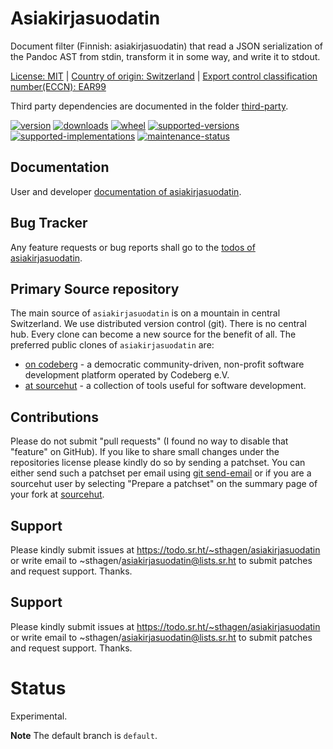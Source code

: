 # Asiakirjasuodatin

Document filter (Finnish: asiakirjasuodatin) that read a JSON serialization of the Pandoc AST from stdin, transform it in some way, and write it to stdout.

[License: MIT](https://git.sr.ht/~sthagen/asiakirjasuodatin/tree/default/item/LICENSE) | 
[Country of origin: Switzerland](https://git.sr.ht/~sthagen/asiakirjasuodatin/tree/default/item/COUNTRY-OF-ORIGIN) | 
[Export control classification number(ECCN): EAR99](https://git.sr.ht/~sthagen/asiakirjasuodatin/tree/default/item/EXPORT-CONTROL-CLASSIFICATION-NUMBER)

Third party dependencies are documented in the folder [third-party](docs/third-party/README.md).

[![version](https://img.shields.io/pypi/v/asiakirjasuodatin.svg?style=flat)](https://pypi.python.org/pypi/asiakirjasuodatin/)
[![downloads](https://static.pepy.tech/badge/asiakirjasuodatin/month)](https://pepy.tech/project/asiakirjasuodatin)
[![wheel](https://img.shields.io/pypi/wheel/asiakirjasuodatin.svg?style=flat)](https://pypi.python.org/pypi/asiakirjasuodatin/)
[![supported-versions](https://img.shields.io/pypi/pyversions/asiakirjasuodatin.svg?style=flat)](https://pypi.python.org/pypi/asiakirjasuodatin/)
[![supported-implementations](https://img.shields.io/pypi/implementation/asiakirjasuodatin.svg?style=flat)](https://pypi.python.org/pypi/asiakirjasuodatin/)
[![maintenance-status](https://img.shields.io/github/commit-activity/y/sthagen/asiakirjasuodatin.svg?style=flat)](https://git.sr.ht/~sthagen/asiakirjasuodatin/log)

## Documentation

User and developer [documentation of asiakirjasuodatin](https://codes.dilettant.life/docs/asiakirjasuodatin).

## Bug Tracker

Any feature requests or bug reports shall go to the [todos of asiakirjasuodatin](https://todo.sr.ht/~sthagen/asiakirjasuodatin).

## Primary Source repository

The main source of `asiakirjasuodatin` is on a mountain in central Switzerland.
We use distributed version control (git).
There is no central hub.
Every clone can become a new source for the benefit of all.
The preferred public clones of `asiakirjasuodatin` are:

* [on codeberg](https://codeberg.org/sthagen/asiakirjasuodatin) - a democratic community-driven, non-profit software development platform operated by Codeberg e.V.
* [at sourcehut](https://git.sr.ht/~sthagen/asiakirjasuodatin) - a collection of tools useful for software development.

## Contributions

Please do not submit "pull requests" (I found no way to disable that "feature" on GitHub).
If you like to share small changes under the repositories license please kindly do so by sending a patchset.
You can either send such a patchset per email using [git send-email](https://git-send-email.io) or
if you are a sourcehut user by selecting "Prepare a patchset" on the summary page of your fork at [sourcehut](https://git.sr.ht/).

## Support

Please kindly submit issues at https://todo.sr.ht/~sthagen/asiakirjasuodatin or write email to ~sthagen/asiakirjasuodatin@lists.sr.ht to submit patches and request support. Thanks.

## Support

Please kindly submit issues at https://todo.sr.ht/~sthagen/asiakirjasuodatin or write email to ~sthagen/asiakirjasuodatin@lists.sr.ht to submit patches and request support. Thanks.

# Status

Experimental.

**Note** The default branch is `default`.
